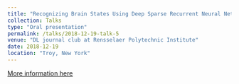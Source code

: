 ```yaml
---
title: "Recognizing Brain States Using Deep Sparse Recurrent Neural Network"
collection: Talks
type: "Oral presentation"
permalink: /talks/2018-12-19-talk-5
venue: "DL journal club at Rensselaer Polytechnic Institute"
date: 2018-12-19
location: "Troy, New York"
---
```

[More information here](https://github.com/hmshan/DL_JournalClub/blob/master/slides/2018-12-19_Yuanyuan_DSRNN.pdf)

